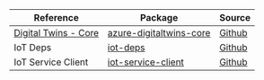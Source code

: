 | Reference | Package | Source |
|---|---|---|
|[Digital Twins - Core](digitaltwins-core-readme.md)|[azure-digitaltwins-core](https://repo1.maven.org/maven2/com/azure/azure-digitaltwins-core)|[Github](https://github.com/Azure/azure-sdk-for-java/blob/main/sdk/digitaltwins/azure-digitaltwins-core)|
|IoT Deps|[iot-deps](https://repo1.maven.org/maven2/com/microsoft/azure/sdk/iot/iot-deps)|[Github](https://github.com/Azure/azure-sdk-for-java)|
|IoT Service Client|[iot-service-client](https://repo1.maven.org/maven2/com/microsoft/azure/sdk/iot/iot-service-client)|[Github](https://github.com/Azure/azure-sdk-for-java)|

